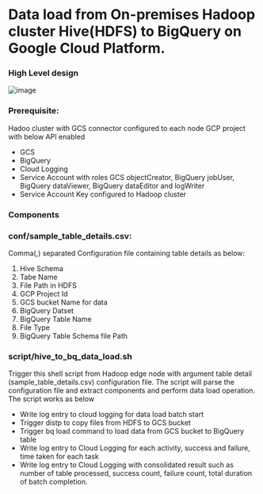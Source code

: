 # Data load from On-premises Hadoop cluster Hive(HDFS) to BigQuery on Google Cloud Platform.

### High Level design
![image](https://user-images.githubusercontent.com/9164441/171553948-c8ae37d4-89a2-453b-b583-a722e9c4aa78.png)


### Prerequisite:
Hadoo cluster with GCS connector configured to each node
  GCP project with below API enabled

- GCS 
- BigQuery
- Cloud Logging
- Service Account with roles GCS objectCreator, BigQuery jobUser, BigQuery dataViewer, BigQuery dataEditor and logWriter
- Service Account Key configured to Hadoop cluster
  
### Components
### conf/sample_table_details.csv:
 Comma(,) separated Configuration file containing table details as below:
1. Hive Schema
2. Tabe Name
3. File Path in HDFS
4. GCP Project Id
5. GCS bucket Name for data
6. BigQuery Datset
7. BigQuery Table Name
8. File Type
9. BigQuery Table Schema file Path

  

### script/hive_to_bq_data_load.sh
  Trigger this shell script from Hadoop edge node with argument table detail (sample_table_details.csv) configuration file. The script will parse the configuration file and extract components and perform data load operation. The script works as below
- Write log entry to cloud logging for data load batch start
- Trigger distp to copy files from HDFS to GCS bucket
- Trigger bq load command to load data from GCS bucket to BigQuery table
- Write log entry to Cloud Logging for each activity, success and failure, time taken for each task
- Write log entry to Cloud Logging with consolidated result such as number of table processed, success count, failure count, total duration of batch completion.
